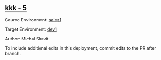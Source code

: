 ## [kkk - 5](https://app-staging.salto.io/orgs/29839c1a-9175-4d01-84ab-5afcf9ab94ed/envs/900132a3-3f96-45b6-8727-d19805311c30/deployments/cd0e46d9-a626-4768-933c-15d892c141a3)

Source Environment: [sales1](https://app-staging.salto.io/orgs/29839c1a-9175-4d01-84ab-5afcf9ab94ed/envs/3c138718-7ca8-4155-9eb7-91b70276fc0f)

Target Environment: [dev1](https://app-staging.salto.io/orgs/29839c1a-9175-4d01-84ab-5afcf9ab94ed/envs/900132a3-3f96-45b6-8727-d19805311c30) 

Author: Michal Shavit

To include additional edits in this deployment, commit edits to the PR after branch.